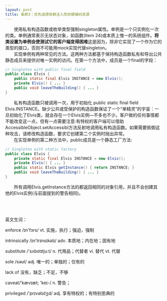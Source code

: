 ```yaml
---
layout: post
title: 条款3：优先选择依赖注入而非硬编码资源
---
```

&emsp;&emsp;使用私有构造函数或枚举类型强制singleton属性。单例是一个只实例化一次的类。单例通常表示无状态对象，如函数(Item 24)或本质上惟一的系统组件。**将类设置为单例会使测试它的客户端变得困难**这是因为，除非它实现了一个作为它的类型的接口，否则不可能用mock实现代替singleton。<br/>
&emsp;&emsp;实现单例有两种常见的方法。这两种方法都基于保持构造函数私有和导出公共静态成员来提供对唯一实例的访问。在第一个方法中，成员是一个final的字段：<br/>
```java
// Singleton with public final field 
public class Elvis {
    public static final Elvis INSTANCE = new Elvis();
    private Elvis() { ... }
    public void leaveTheBuilding() { ... }
}
```
&emsp;&emsp;私有构造函数只被调用一次，用于初始化 public static final field Elvis.INSTANCE。缺少公共或受保护的构造函数保证了一个“单精灵”的宇宙：一旦初始化了Elvis类，就会存在一个Elvis实例—不多也不少。客户做的任何事情都不能改变这一点，但有一点需要注意:有特权的客户端可以借助AccessibleObject.setAccessibl方法反射地调用私有构造函数。如果需要抵御这种攻击，请修改构造函数，要求它创建第二个实例时抛出异常。<br/>
&emsp;&emsp;在实现单例的第二种方法中，public成员是一个静态工厂方法:<br/>
```java
// Singleton with static factory
public class Elvis {
    private static final Elvis INSTANCE = new Elvis();
    private Elvis() { ... }
    public static Elvis getInstance() { return INSTANCE; }
    public void leaveTheBuilding() { ... } 
} 
```
&emsp;&emsp;所有调用Elvis.getInstance方法的都返回相同的对象引用，并且不会创建其他的Elvis实例(与前面提到的警告相同)。<br/>
&emsp;&emsp;<br/>
&emsp;&emsp;<br/>
&emsp;&emsp;<br/>

英文生词：

enforce /ɪn'fɔrs/ 
vt. 实施，执行；强迫，强制

intrinsically /ɪn'trɪnsɪkəlɪ/ 
adv. 本质地；内在地；固有地

substitute /'sʌbstɪtjuːt/
n. 代用品；代替者
vi. 替代
vt. 代替

sole /səʊl/ 
adj. 唯一的；单独的；仅有的

lack of
没有，缺乏；不足，不够

caveat/'kævɪæt; 'keɪ-/ 
n. 警告；

privileged /'prɪvəlɪdʒd/ 
adj. 享有特权的；有特别恩典的